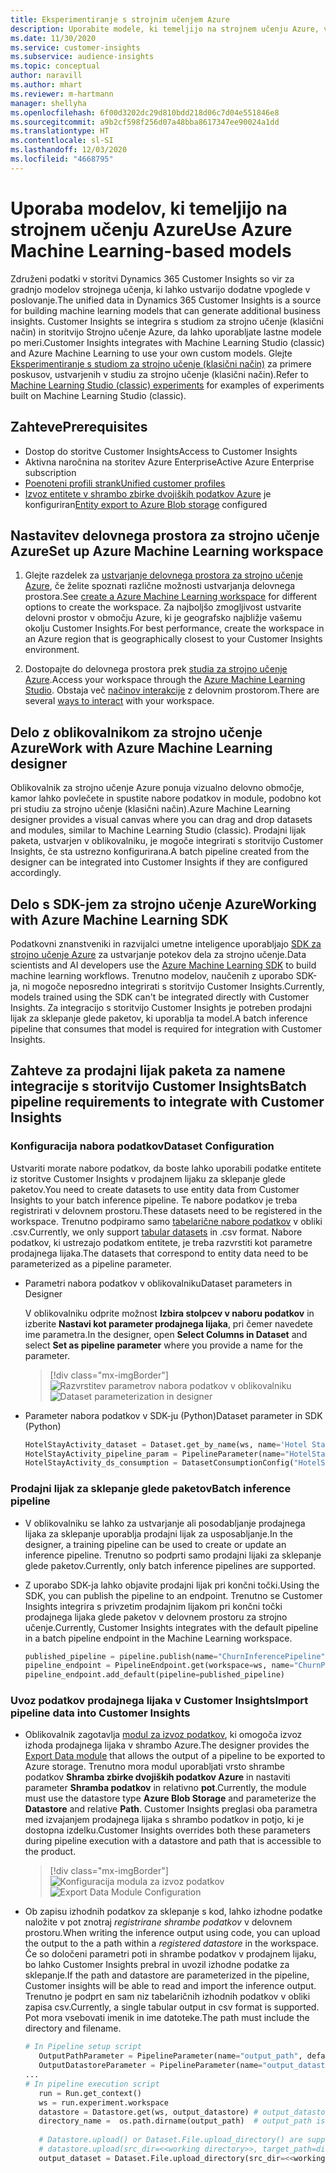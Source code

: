 ```yaml
---
title: Eksperimentiranje s strojnim učenjem Azure
description: Uporabite modele, ki temeljijo na strojnem učenju Azure, v storitvi Dynamics 365 Customer Insights.
ms.date: 11/30/2020
ms.service: customer-insights
ms.subservice: audience-insights
ms.topic: conceptual
author: naravill
ms.author: mhart
ms.reviewer: m-hartmann
manager: shellyha
ms.openlocfilehash: 6f00d3202dc29d810bdd218d06c7d04e551846e8
ms.sourcegitcommit: a9b2cf598f256d07a48bba8617347ee90024a1dd
ms.translationtype: HT
ms.contentlocale: sl-SI
ms.lasthandoff: 12/03/2020
ms.locfileid: "4668795"
---
```

# <a name="use-azure-machine-learning-based-models"></a><span data-ttu-id="393ab-103">Uporaba modelov, ki temeljijo na strojnem učenju Azure</span><span class="sxs-lookup"><span data-stu-id="393ab-103">Use Azure Machine Learning-based models</span></span>

<span data-ttu-id="393ab-104">Združeni podatki v storitvi Dynamics 365 Customer Insights so vir za gradnjo modelov strojnega učenja, ki lahko ustvarijo dodatne vpoglede v poslovanje.</span><span class="sxs-lookup"><span data-stu-id="393ab-104">The unified data in Dynamics 365 Customer Insights is a source for building machine learning models that can generate additional business insights.</span></span> <span data-ttu-id="393ab-105">Customer Insights se integrira s studiom za strojno učenje (klasični način) in storitvijo Strojno učenje Azure, da lahko uporabljate lastne modele po meri.</span><span class="sxs-lookup"><span data-stu-id="393ab-105">Customer Insights integrates with Machine Learning Studio (classic) and Azure Machine Learning to use your own custom models.</span></span> <span data-ttu-id="393ab-106">Glejte [Eksperimentiranje s studiom za strojno učenje (klasični način)](machine-learning-studio-experiments.md) za primere poskusov, ustvarjenih v studiu za strojno učenje (klasični način).</span><span class="sxs-lookup"><span data-stu-id="393ab-106">Refer to [Machine Learning Studio (classic) experiments](machine-learning-studio-experiments.md) for examples of experiments built on Machine Learning Studio (classic).</span></span> 

## <a name="prerequisites"></a><span data-ttu-id="393ab-107">Zahteve</span><span class="sxs-lookup"><span data-stu-id="393ab-107">Prerequisites</span></span>

- <span data-ttu-id="393ab-108">Dostop do storitve Customer Insights</span><span class="sxs-lookup"><span data-stu-id="393ab-108">Access to Customer Insights</span></span>
- <span data-ttu-id="393ab-109">Aktivna naročnina na storitev Azure Enterprise</span><span class="sxs-lookup"><span data-stu-id="393ab-109">Active Azure Enterprise subscription</span></span>
- [<span data-ttu-id="393ab-110">Poenoteni profili strank</span><span class="sxs-lookup"><span data-stu-id="393ab-110">Unified customer profiles</span></span>](data-unification.md)
- <span data-ttu-id="393ab-111">[Izvoz entitete v shrambo zbirke dvojiških podatkov Azure](export-azure-blob-storage.md) je konfiguriran</span><span class="sxs-lookup"><span data-stu-id="393ab-111">[Entity export to Azure Blob storage](export-azure-blob-storage.md) configured</span></span>

## <a name="set-up-azure-machine-learning-workspace"></a><span data-ttu-id="393ab-112">Nastavitev delovnega prostora za strojno učenje Azure</span><span class="sxs-lookup"><span data-stu-id="393ab-112">Set up Azure Machine Learning workspace</span></span>

1. <span data-ttu-id="393ab-113">Glejte razdelek za [ustvarjanje delovnega prostora za strojno učenje Azure](https://docs.microsoft.com/azure/machine-learning/concept-workspace#-create-a-workspace), če želite spoznati različne možnosti ustvarjanja delovnega prostora.</span><span class="sxs-lookup"><span data-stu-id="393ab-113">See [create a Azure Machine Learning workspace](https://docs.microsoft.com/azure/machine-learning/concept-workspace#-create-a-workspace) for different options to create the workspace.</span></span> <span data-ttu-id="393ab-114">Za najboljšo zmogljivost ustvarite delovni prostor v območju Azure, ki je geografsko najbližje vašemu okolju Customer Insights.</span><span class="sxs-lookup"><span data-stu-id="393ab-114">For best performance, create the workspace in an Azure region that is geographically closest to your Customer Insights environment.</span></span>

1. <span data-ttu-id="393ab-115">Dostopajte do delovnega prostora prek [studia za strojno učenje Azure](https://ml.azure.com/).</span><span class="sxs-lookup"><span data-stu-id="393ab-115">Access your workspace through the [Azure Machine Learning Studio](https://ml.azure.com/).</span></span> <span data-ttu-id="393ab-116">Obstaja več [načinov interakcije](https://docs.microsoft.com/azure/machine-learning/concept-workspace#tools-for-workspace-interaction) z delovnim prostorom.</span><span class="sxs-lookup"><span data-stu-id="393ab-116">There are several [ways to interact](https://docs.microsoft.com/azure/machine-learning/concept-workspace#tools-for-workspace-interaction) with your workspace.</span></span>

## <a name="work-with-azure-machine-learning-designer"></a><span data-ttu-id="393ab-117">Delo z oblikovalnikom za strojno učenje Azure</span><span class="sxs-lookup"><span data-stu-id="393ab-117">Work with Azure Machine Learning designer</span></span>

<span data-ttu-id="393ab-118">Oblikovalnik za strojno učenje Azure ponuja vizualno delovno območje, kamor lahko povlečete in spustite nabore podatkov in module, podobno kot pri studiu za strojno učenje (klasični način).</span><span class="sxs-lookup"><span data-stu-id="393ab-118">Azure Machine Learning designer provides a visual canvas where you can drag and drop datasets and modules, similar to Machine Learning Studio (classic).</span></span> <span data-ttu-id="393ab-119">Prodajni lijak paketa, ustvarjen v oblikovalniku, je mogoče integrirati s storitvijo Customer Insights, če sta ustrezno konfigurirana.</span><span class="sxs-lookup"><span data-stu-id="393ab-119">A batch pipeline created from the designer can be integrated into Customer Insights if they are configured accordingly.</span></span> 
   
## <a name="working-with-azure-machine-learning-sdk"></a><span data-ttu-id="393ab-120">Delo s SDK-jem za strojno učenje Azure</span><span class="sxs-lookup"><span data-stu-id="393ab-120">Working with Azure Machine Learning SDK</span></span>

<span data-ttu-id="393ab-121">Podatkovni znanstveniki in razvijalci umetne inteligence uporabljajo [SDK za strojno učenje Azure](https://docs.microsoft.com/python/api/overview/azure/ml/?view=azure-ml-py&preserve-view=true) za ustvarjanje potekov dela za strojno učenje.</span><span class="sxs-lookup"><span data-stu-id="393ab-121">Data scientists and AI developers use the [Azure Machine Learning SDK](https://docs.microsoft.com/python/api/overview/azure/ml/?view=azure-ml-py&preserve-view=true) to build machine learning workflows.</span></span> <span data-ttu-id="393ab-122">Trenutno modelov, naučenih z uporabo SDK-ja, ni mogoče neposredno integrirati s storitvijo Customer Insights.</span><span class="sxs-lookup"><span data-stu-id="393ab-122">Currently, models trained using the SDK can't be integrated directly with Customer Insights.</span></span> <span data-ttu-id="393ab-123">Za integracijo s storitvijo Customer Insights je potreben prodajni lijak za sklepanje glede paketov, ki uporablja ta model.</span><span class="sxs-lookup"><span data-stu-id="393ab-123">A batch inference pipeline that consumes that model is required for integration with Customer Insights.</span></span>

## <a name="batch-pipeline-requirements-to-integrate-with-customer-insights"></a><span data-ttu-id="393ab-124">Zahteve za prodajni lijak paketa za namene integracije s storitvijo Customer Insights</span><span class="sxs-lookup"><span data-stu-id="393ab-124">Batch pipeline requirements to integrate with Customer Insights</span></span>

### <a name="dataset-configuration"></a><span data-ttu-id="393ab-125">Konfiguracija nabora podatkov</span><span class="sxs-lookup"><span data-stu-id="393ab-125">Dataset Configuration</span></span>

<span data-ttu-id="393ab-126">Ustvariti morate nabore podatkov, da boste lahko uporabili podatke entitete iz storitve Customer Insights v prodajnem lijaku za sklepanje glede paketov.</span><span class="sxs-lookup"><span data-stu-id="393ab-126">You need to create datasets to use entity data from Customer Insights to your batch inference pipeline.</span></span> <span data-ttu-id="393ab-127">Te nabore podatkov je treba registrirati v delovnem prostoru.</span><span class="sxs-lookup"><span data-stu-id="393ab-127">These datasets need to be registered in the workspace.</span></span> <span data-ttu-id="393ab-128">Trenutno podpiramo samo [tabelarične nabore podatkov](https://docs.microsoft.com/azure/machine-learning/how-to-create-register-datasets#tabulardataset) v obliki .csv.</span><span class="sxs-lookup"><span data-stu-id="393ab-128">Currently, we only support [tabular datasets](https://docs.microsoft.com/azure/machine-learning/how-to-create-register-datasets#tabulardataset) in .csv format.</span></span> <span data-ttu-id="393ab-129">Nabore podatkov, ki ustrezajo podatkom entitete, je treba razvrstiti kot parametre prodajnega lijaka.</span><span class="sxs-lookup"><span data-stu-id="393ab-129">The datasets that correspond to entity data need to be parameterized as a pipeline parameter.</span></span>
   
* <span data-ttu-id="393ab-130">Parametri nabora podatkov v oblikovalniku</span><span class="sxs-lookup"><span data-stu-id="393ab-130">Dataset parameters in Designer</span></span>
   
     <span data-ttu-id="393ab-131">V oblikovalniku odprite možnost **Izbira stolpcev v naboru podatkov** in izberite **Nastavi kot parameter prodajnega lijaka**, pri čemer navedete ime parametra.</span><span class="sxs-lookup"><span data-stu-id="393ab-131">In the designer, open **Select Columns in Dataset** and select **Set as pipeline parameter** where you provide a name for the parameter.</span></span>

     > [!div class="mx-imgBorder"]
     > <span data-ttu-id="393ab-132">![Razvrstitev parametrov nabora podatkov v oblikovalniku](media/intelligence-designer-dataset-parameters.png "Razvrstitev parametrov nabora podatkov v oblikovalniku")</span><span class="sxs-lookup"><span data-stu-id="393ab-132">![Dataset parameterization in designer](media/intelligence-designer-dataset-parameters.png "Dataset parameterization in designer")</span></span>
   
* <span data-ttu-id="393ab-133">Parameter nabora podatkov v SDK-ju (Python)</span><span class="sxs-lookup"><span data-stu-id="393ab-133">Dataset parameter in SDK (Python)</span></span>
   
   ```python
   HotelStayActivity_dataset = Dataset.get_by_name(ws, name='Hotel Stay Activity Data')
   HotelStayActivity_pipeline_param = PipelineParameter(name="HotelStayActivity_pipeline_param", default_value=HotelStayActivity_dataset)
   HotelStayActivity_ds_consumption = DatasetConsumptionConfig("HotelStayActivity_dataset", HotelStayActivity_pipeline_param)
   ```

### <a name="batch-inference-pipeline"></a><span data-ttu-id="393ab-134">Prodajni lijak za sklepanje glede paketov</span><span class="sxs-lookup"><span data-stu-id="393ab-134">Batch inference pipeline</span></span>
  
* <span data-ttu-id="393ab-135">V oblikovalniku se lahko za ustvarjanje ali posodabljanje prodajnega lijaka za sklepanje uporablja prodajni lijak za usposabljanje.</span><span class="sxs-lookup"><span data-stu-id="393ab-135">In the designer, a training pipeline can be used to create or update an inference pipeline.</span></span> <span data-ttu-id="393ab-136">Trenutno so podprti samo prodajni lijaki za sklepanje glede paketov.</span><span class="sxs-lookup"><span data-stu-id="393ab-136">Currently, only batch inference pipelines are supported.</span></span>

* <span data-ttu-id="393ab-137">Z uporabo SDK-ja lahko objavite prodajni lijak pri končni točki.</span><span class="sxs-lookup"><span data-stu-id="393ab-137">Using the SDK, you can publish the pipeline to an endpoint.</span></span> <span data-ttu-id="393ab-138">Trenutno se Customer Insights integrira s privzetim prodajnim lijakom pri končni točki prodajnega lijaka glede paketov v delovnem prostoru za strojno učenje.</span><span class="sxs-lookup"><span data-stu-id="393ab-138">Currently, Customer Insights integrates with the default pipeline in a batch pipeline endpoint in the Machine Learning workspace.</span></span>
   
   ```python
   published_pipeline = pipeline.publish(name="ChurnInferencePipeline", description="Published Churn Inference pipeline")
   pipeline_endpoint = PipelineEndpoint.get(workspace=ws, name="ChurnPipelineEndpoint") 
   pipeline_endpoint.add_default(pipeline=published_pipeline)
   ```

### <a name="import-pipeline-data-into-customer-insights"></a><span data-ttu-id="393ab-139">Uvoz podatkov prodajnega lijaka v Customer Insights</span><span class="sxs-lookup"><span data-stu-id="393ab-139">Import pipeline data into Customer Insights</span></span>

* <span data-ttu-id="393ab-140">Oblikovalnik zagotavlja [modul za izvoz podatkov](https://docs.microsoft.com/azure/machine-learning/algorithm-module-reference/export-data), ki omogoča izvoz izhoda prodajnega lijaka v shrambo Azure.</span><span class="sxs-lookup"><span data-stu-id="393ab-140">The designer provides the [Export Data module](https://docs.microsoft.com/azure/machine-learning/algorithm-module-reference/export-data) that allows the output of a pipeline to be exported to Azure storage.</span></span> <span data-ttu-id="393ab-141">Trenutno mora modul uporabljati vrsto shrambe podatkov **Shramba zbirke dvojiških podatkov Azure** in nastaviti parameter **Shramba podatkov** in relativno **pot**.</span><span class="sxs-lookup"><span data-stu-id="393ab-141">Currently, the module must use the datastore type **Azure Blob Storage** and parameterize the **Datastore** and relative **Path**.</span></span> <span data-ttu-id="393ab-142">Customer Insights preglasi oba parametra med izvajanjem prodajnega lijaka s shrambo podatkov in potjo, ki je dostopna izdelku.</span><span class="sxs-lookup"><span data-stu-id="393ab-142">Customer Insights overrides both these parameters during pipeline execution with a datastore and path that is accessible to the product.</span></span>
   > [!div class="mx-imgBorder"]
   > <span data-ttu-id="393ab-143">![Konfiguracija modula za izvoz podatkov](media/intelligence-designer-importdata.png "Konfiguracija modula za izvoz podatkov")</span><span class="sxs-lookup"><span data-stu-id="393ab-143">![Export Data Module Configuration](media/intelligence-designer-importdata.png "Export Data Module Configuration")</span></span>
   
* <span data-ttu-id="393ab-144">Ob zapisu izhodnih podatkov za sklepanje s kod, lahko izhodne podatke naložite v pot znotraj *registrirane shrambe podatkov* v delovnem prostoru.</span><span class="sxs-lookup"><span data-stu-id="393ab-144">When writing the inference output using code, you can upload the output to the a path within a *registered datastore* in the workspace.</span></span> <span data-ttu-id="393ab-145">Če so določeni parametri poti in shrambe podatkov v prodajnem lijaku, bo lahko Customer Insights prebral in uvozil izhodne podatke za sklepanje.</span><span class="sxs-lookup"><span data-stu-id="393ab-145">If the path and datastore are parameterized in the pipeline, Customer insights will be able to read and import the inference output.</span></span> <span data-ttu-id="393ab-146">Trenutno je podprt en sam niz tabelaričnih izhodnih podatkov v obliki zapisa csv.</span><span class="sxs-lookup"><span data-stu-id="393ab-146">Currently, a single tabular output in csv format is supported.</span></span> <span data-ttu-id="393ab-147">Pot mora vsebovati imenik in ime datoteke.</span><span class="sxs-lookup"><span data-stu-id="393ab-147">The path must include the directory and filename.</span></span>

   ```python
   # In Pipeline setup script
      OutputPathParameter = PipelineParameter(name="output_path", default_value="HotelChurnOutput/HotelChurnOutput.csv")
      OutputDatastoreParameter = PipelineParameter(name="output_datastore", default_value="workspaceblobstore")
   ...
   # In pipeline execution script
      run = Run.get_context()
      ws = run.experiment.workspace
      datastore = Datastore.get(ws, output_datastore) # output_datastore is parameterized
      directory_name =  os.path.dirname(output_path)  # output_path is parameterized.
      
      # Datastore.upload() or Dataset.File.upload_directory() are supported methods to uplaod the data
      # datastore.upload(src_dir=<<working directory>>, target_path=directory_name, overwrite=False, show_progress=True)
      output_dataset = Dataset.File.upload_directory(src_dir=<<working directory>>, target = (datastore, directory_name)) # Remove trailing "/" from directory_name
   ```
